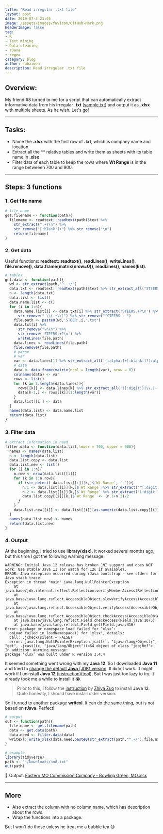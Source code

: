 ```yaml
---
title: "Read irregular .txt file"
layout: post
date: 2019-07-3 21:46
image: /assets/images/favicon/GitHub-Mark.png
headerImage: false
tag:
- R
- Text mining
- Data cleaning
- rJava
- regex
category: blog
author: subaiwen
description: Read irregular .txt file
---
```


## Overview:

My friend #8 turned to me for a script that can automatically extract informative data from his irregular **.txt** ([sample.txt](https://github.com/subaiwen/subaiwen.github.io/tree/master/assets/posts/2019-7-3/no8.txt)) and output it as **.xlsx** with multiple sheets. As he wish. Let's go!

---

## Tasks:
 * Name the **.xlsx** with the first row of **.txt**, which is company name and location
 * Extract all the ** relative tables and write them as sheets with its table name in **.xlsx**
 * Filter data of each table to keep the rows where **Wt Range** is in the range betweeen 700 and 900.

---

## Steps: 3 functions
### 1. Get file name

```r
# file name
get.filename <- function(path){
  filename <- readtext::readtext(path)$text %>% 
  	str_extract(".+?\n") %>% 
  	str_remove("[:blank:]+") %>% str_remove("\n")
  	return(filename)
}
```

### 2. Get data
Useful functions: **readtext::readtext()**, **readLines()**, **writeLines()**, **file.remove()**, **data.frame(matrix(nrow=0))**, **readLines()**, **names(list)**.

```r
# tables
get.data <- function(path){
  wd <- str_extract(path,"^..+/")
  data.txt <- readtext::readtext(path)$text %>% str_extract_all("STEERS(.|\n)+?\n\n") %>% unlist()
  n <- length(data.txt)
  data.list <- list()
  data.name.list <- c()
  for (i in 1:n){
    data.name.list[i] <- data.txt[i] %>% str_extract('STEERS.+?\n') %>% str_remove('\n') %>%
      str_remove(" \\(.+\\)") %>% str_remove("^STEERS - ")
    file.path <- paste0(wd,'STEER',i,".txt")
    data.txt[i] %>%
      str_remove("\n\n") %>%
      str_remove('STEERS.+?\n') %>%
      writeLines(file.path)
    data.lines <- readLines(file.path)
    file.remove(file.path)
    # parse
    # var
    var <- data.lines[1] %>% str_extract_all('[:alpha:]+[:blank:]?[:alpha:]+') %>% unlist()
    # data
    data <- data.frame(matrix(ncol = length(var), nrow = 0))
    colnames(data) <- var
    rows <- list()
    for (k in 2:length(data.lines)){
      rows[[k]] <- data.lines[k] %>% str_extract_all('([:digit:]|\\.|-|[:alpha:])+') %>% unlist()
      data[k-1,] <- rows[[k]][1:length(var)]
    }
    data.list[[i]] <- data
  }
  names(data.list) <- data.name.list
  return(data.list)
}
```

### 3. Filter data
```r
# extract information in need
filter.data <- function(data.list,lower = 700, upper = 900){
  names <- names(data.list)
  n <- length(data.list)
  data.list.copy <- data.list
  data.list.new <- list()
  for (i in 1:n){
    n.row <- nrow(data.list[[i]])
    for (k in 1:n.row){
      if (str_detect( data.list[[i]][k,]$`Wt Range`, '-')){
        n.1 <- data.list[[i]][k,]$`Wt Range` %>% str_extract('^[:digit:]+') %>% as.numeric()
        n.2 <- data.list[[i]][k,]$`Wt Range` %>% str_extract('[:digit:]+$') %>% as.numeric()
        data.list.copy[[i]][k,]$`Wt Range` <- (n.1+n.2)/2
      }
    }
    data.list.new[[i]] <- data.list[[i]][as.numeric(data.list.copy[[i]]$'Avg Wt') > lower & as.numeric(data.list.copy[[i]]$'Avg Wt') < upper,]
  }
  names(data.list.new) <- names
  return(data.list.new)
}
```

### 4. Output
At the beginning, I tried to use **library(xlsx)**. It worked several months ago, but this time I got the following warning message:

```
WARNING: Initial Java 12 release has broken JNI support and does NOT work. Use stable Java 11 (or watch for 12u if avaiable).
ERROR: Java exception occurred during rJava bootstrap - see stderr for Java stack trace.
Exception in thread "main" java.lang.NullPointerException
	at java.base/jdk.internal.reflect.Reflection.verifyMemberAccess(Reflection.java:130)
	at java.base/java.lang.reflect.AccessibleObject.slowVerifyAccess(AccessibleObject.java:673)
	at java.base/java.lang.reflect.AccessibleObject.verifyAccess(AccessibleObject.java:666)
	at java.base/java.lang.reflect.AccessibleObject.checkAccess(AccessibleObject.java:638)
	at java.base/java.lang.reflect.Field.checkAccess(Field.java:1075)
	at java.base/java.lang.reflect.Field.get(Field.java:416)
Error: package or namespace load failed for ‘xlsx’:
 .onLoad failed in loadNamespace() for 'xlsx', details:
  call: .jcheck(silent = FALSE)
  error: java.lang.NullPointerException.jcall(f, "Ljava/lang/Object;", "get", .jcast(ic, "java/lang/Object"))<S4 object of class "jobjRef">
In addition: Warning message:
package ‘xlsx’ was built under R version 3.4.4 
```

It seemed something went wrong with my **Java 12**. So I downloaded **Java 11** and tried to [change the default **Java** (JDK) version](https://stackoverflow.com/questions/21964709/how-to-set-or-change-the-default-java-jdk-version-on-os-x). It didn't work. 
It might work if I uninstall **Java 12** ([instruction](https://docs.oracle.com/javase/8/docs/technotes/guides/install/mac_jdk.html#A1096903))([tool](https://www.java.com/en/download/uninstalltool.jsp)). But I was just too lazy to try. It already took me a while to install it 😭.

> Prior to this, I follow the [instruction](https://zhiyzuo.github.io/installation-rJava/) by [Zhiya Zuo](https://zhiyzuo.github.io/) to install **Java 12**. Quite honestly, I should have install older version.

So I turned to another package **writexl**. It can do the same thing, but is not based on **rJava**. Perfect!

```r
# output
out <- function(path){
  file.name <- get.filename(path)
  data <- get.data(path)
  data.need <- filter.data(data)
  writexl::write_xlsx(data.need,paste0(str_extract(path,"^.+/"),file.name,".xlsx"))
}
```
```r
# example
library(tidyverse)
path <- "~/Downloads/no8.txt"
out(path)
```
📎 Output: [Eastern MO Commission Company - Bowling Green, MO.xlsx](https://github.com/subaiwen/subaiwen.github.io/tree/master/assets/posts/2019-7-3/no8.xlsx/)

---

## More
* Also extract the column with no column name, which has description about the rows.
* Wrap the functions into a package.

But I won't do these unless he treat me a bubble tea 😌